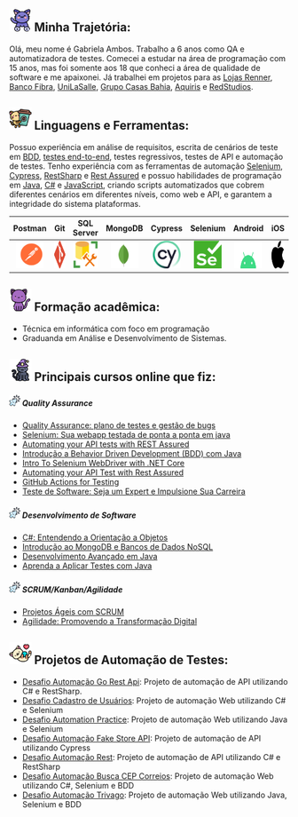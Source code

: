 ## <img src="/icons/gato (3).png" width="40" height="40"> Minha Trajetória:                 
Olá, meu nome é Gabriela Ambos. 
Trabalho a 6 anos como QA e automatizadora de testes. Comecei a estudar na área de programação com 15 anos, mas foi somente aos 18 que conheci a área de qualidade de software e me apaixonei.
Já trabalhei em projetos para as [Lojas Renner](https://www.lojasrennersa.com.br/), [Banco Fibra](https://bancofibra.com.br/), [UniLaSalle](https://www.unilasalle.edu.br/canoas), [Grupo Casas Bahia](https://ri.grupocasasbahia.com.br/), [Aquiris](https://www.aquiris.com.br/) e [RedStudios](https://redstudios.com.br/).


## <img src="/icons/gatinha.png" width="40" height="40">  Linguagens e Ferramentas:
Possuo experiência em análise de requisitos, escrita de cenários de teste em [BDD](https://www.objective.com.br/insights/bdd/), [testes end-to-end](https://circleci.com/blog/what-is-end-to-end-testing/), testes regressivos, testes de API e automação de testes. 
Tenho experiência com as ferramentas de automação [Selenium](https://www.selenium.dev/documentation/webdriver/), [Cypress](https://www.cypress.io/), [RestSharp](https://restsharp.dev/) e [Rest Assured](https://rest-assured.io/) e possuo habilidades de programação em [Java](https://www.java.com/en/), [C#](https://dotnet.microsoft.com/pt-br/languages/csharp) e [JavaScript](https://www.w3schools.com/js/), criando scripts automatizados que cobrem diferentes cenários em diferentes níveis, como web e API, e garantem a integridade do sistema plataformas.

Postman    | Git      | SQL Server | MongoDB  | Cypress | Selenium  | Android  | iOS | Unreal | Cucumber |
:---------:| :------: | :----------: | :-------: | :-----------: | :-------:| :-------:| :-----: | :-------: | :-------:|
<img src="/icons/postman.svg" width="50" height="50"> | <img src="/icons/git-icon.svg" width="50" height="50"> | <img src="/icons/sql-server.webp" width="50" height="50"> | <img src="/icons/mongodb-icon-1.svg" width="50" height="50"> | <img src="/icons/cypress-1.svg" width="50" height="50"> | <img src="/icons/Selenium_Logo.png" width="50" height="50"> | <img src="/icons/android-4.svg" width="50" height="50"> | <img src="/icons/apple-14.svg" width="50" height="50"> | <img src="/icons/unreal-1.svg" width="50" height="50"> |  <img src="/icons/cucumber.svg" width="50" height="50"> |

## <img src="/icons/gato.png" width="40" height="40"> Formação acadêmica:
* Técnica em informática com foco em programação <br>
* Graduanda em Análise e Desenvolvimento de Sistemas.

## <img src="/icons/gato-preto (2).png" width="40" height="40"> Principais cursos online que fiz:

##### <img src="/icons/clicker-do-mouse.png" width="20" height="20"> Quality Assurance
* [Quality Assurance: plano de testes e gestão de bugs](https://cursos.alura.com.br/user/gabriela-ambos/course/quality-assurance-plano-testes-gestao-bugs/formalCertificate)
* [Selenium: Sua webapp testada de ponta a ponta em java](https://cursos.alura.com.br/user/gabrielaambos/course/selenium/formalCertificate)
* [Automating your API tests with REST Assured](https://testautomationu.applitools.com/certificate/?id=4a0881f0)
* [Introdução a Behavior Driven Development (BDD) com Java](https://www.dio.me/certificate/F6B4D8B7/share)
* [Intro To Selenium WebDriver with .NET Core](https://testautomationu.applitools.com/certificate/?id=77bcc157)
* [Automating your API Test with Rest Assured](https://testautomationu.applitools.com/certificate/?id=4a0881f0)
* [GitHub Actions for Testing](https://testautomationu.applitools.com/certificate/?id=52d8a945)
* [Teste de Software: Seja um Expert e Impulsione Sua Carreira](https://www.udemy.com/certificate/UC-F8M1J1WE/)

##### <img src="/icons/clicker-do-mouse.png" width="20" height="20"> Desenvolvimento de Software
* [C#: Entendendo a Orientação a Objetos](https://cursos.alura.com.br/certificate/0bca0e12-df47-4484-b31b-37a5e9e0a802)
* [Introdução ao MongoDB e Bancos de Dados NoSQL](https://www.dio.me/certificate/E570B683/share)
* [Desenvolvimento Avançado em Java](https://www.dio.me/certificate/22D8CF74/share)
* [Aprenda a Aplicar Testes com Java](https://www.dio.me/certificate/77FD89B6/share)

##### <img src="/icons/clicker-do-mouse.png" width="20" height="20"> SCRUM/Kanban/Agilidade
* [Projetos Ágeis com SCRUM](https://www.dio.me/certificate/529C74E5/share)
* [Agilidade: Promovendo a Transformação Digital](https://cursos.alura.com.br/certificate/4603158c-034d-4752-8581-8860ebf91b79)

## <img src="/icons/bicho-de-estimacao.png" width="40" height="40"> Projetos de Automação de Testes:
* [Desafio Automação Go Rest Api](https://github.com/GabrielaAmbos/desafio-automacao-go-rest-api): Projeto de automação de API utilizando C# e RestSharp.
* [Desafio Cadastro de Usuários](https://github.com/GabrielaAmbos/desafio-cadastro-de-usuarios): Projeto de automação Web utilizando C# e Selenium
* [Desafio Automation Practice](https://github.com/GabrielaAmbos/desafio-automacao-automationpractice): Projeto de automação Web utilizando Java e Selenium
* [Desafio Automação Fake Store API](https://github.com/GabrielaAmbos/automacao-fake-store-api): Projeto de automação de API utilizando Cypress
* [Desafio Automação Rest](https://github.com/GabrielaAmbos/desafio-automacao-serve-rest): Projeto de automação de API utilizando C# e RestSharp
* [Desafio Automação Busca CEP Correios](https://github.com/GabrielaAmbos/desafio-automacao-busca-cep-correios): Projeto de automação Web utilizando C#, Selenium e BDD
* [Desafio Automação Trivago](https://github.com/GabrielaAmbos/desafio-automacao-trivago): Projeto de automação Web utilizando Java, Selenium e BDD






